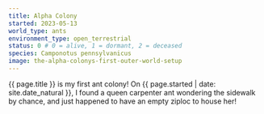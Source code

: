 ```yaml
---
title: Alpha Colony
started: 2023-05-13
world_type: ants
environment_type: open_terrestrial
status: 0 # 0 = alive, 1 = dormant, 2 = deceased
species: Camponotus pennsylvanicus
image: the-alpha-colonys-first-outer-world-setup
---
```


{{ page.title }} is my first ant colony!
On {{ page.started | date: site.date_natural }}, I found a queen carpenter
ant wondering the sidewalk by chance, and just
happened to have an empty ziploc to house her!
